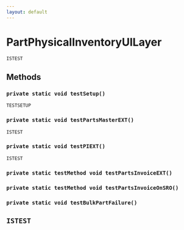```yaml
---
layout: default
---
```

# PartPhysicalInventoryUILayer

`ISTEST`
## Methods
### `private static void testSetup()`

`TESTSETUP`
### `private static void testPartsMasterEXT()`

`ISTEST`
### `private static void testPIEXT()`

`ISTEST`
### `private static testMethod void testPartsInvoiceEXT()`
### `private static testMethod void testPartsInvoiceOnSRO()`
### `private static void testBulkPartFailure()`

`ISTEST`
---
